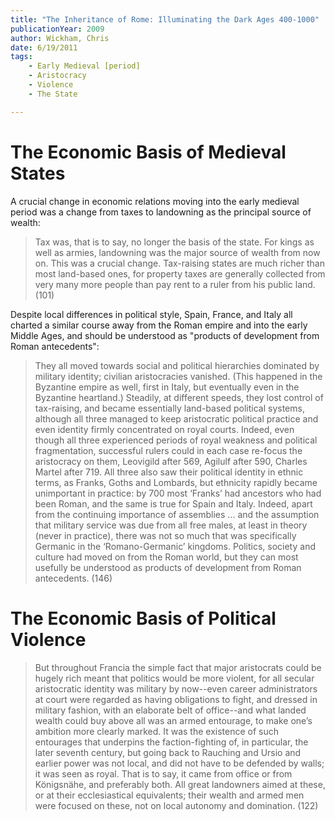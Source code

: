 ```yaml
---
title: "The Inheritance of Rome: Illuminating the Dark Ages 400-1000"
publicationYear: 2009
author: Wickham, Chris
date: 6/19/2011
tags:
    - Early Medieval [period]
    - Aristocracy
    - Violence
    - The State

---
```


# The Economic Basis of Medieval States

A crucial change in economic relations moving into the early medieval period was a change from taxes to landowning as the principal source of wealth:

> Tax was, that is to say, no longer the basis of the state. For kings as well as armies, landowning was the major source of wealth from now on. This was a crucial change. Tax-raising states are much richer than most land-based ones, for property taxes are generally collected from very many more people than pay rent to a ruler from his public land. (101)

Despite local differences in political style, Spain, France, and Italy all charted a similar course away from the Roman empire and into the early Middle Ages, and should be understood as "products of development from Roman antecedents":

> They all moved towards social and political hierarchies dominated by military identity; civilian aristocracies vanished. (This happened in the Byzantine empire as well, first in Italy, but eventually even in the Byzantine heartland.) Steadily, at different speeds, they lost control of tax-raising, and became essentially land-based political systems, although all three managed to keep aristocratic political practice and even identity firmly concentrated on royal courts. Indeed, even though all three experienced periods of royal weakness and political fragmentation, successful rulers could in each case re-focus the aristocracy on them, Leovigild after 569, Agilulf after 590, Charles Martel after 719. All three also saw their political identity in ethnic terms, as Franks, Goths and Lombards, but ethnicity rapidly became unimportant in practice: by 700 most ‘Franks’ had ancestors who had been Roman, and the same is true for Spain and Italy. Indeed, apart from the continuing importance of assemblies ... and the assumption that military service was due from all free males, at least in theory (never in practice), there was not so much that was specifically Germanic in the ‘Romano-Germanic’ kingdoms. Politics, society and culture had moved on from the Roman world, but they can most usefully be understood as products of development from Roman antecedents. (146)

# The Economic Basis of Political Violence

> But throughout Francia the simple fact that major aristocrats could be hugely rich meant that politics would be more violent, for all secular aristocratic identity was military by now--even career administrators at court were regarded as having obligations to fight, and dressed in military fashion, with an elaborate belt of office--and what landed wealth could buy above all was an armed entourage, to make one’s ambition more clearly marked. It was the existence of such entourages that underpins the faction-fighting of, in particular, the later seventh century, but going back to Rauching and Ursio and earlier power was not local, and did not have to be defended by walls; it was seen as royal. That is to say, it came from office or from Königsnähe, and preferably both. All great landowners aimed at these, or at their ecclesiastical equivalents; their wealth and armed men were focused on these, not on local autonomy and domination. (122)
